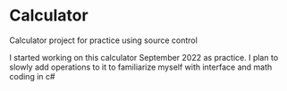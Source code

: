 # Calculator
Calculator project for practice using source control

I started working on this calculator September 2022 as practice.
I plan to slowly add operations to it to familiarize myself with interface and math coding in c#
